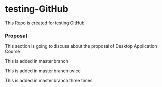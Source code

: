 # testing-GitHub
This Repo is created for testing GitHub
### Proposal

This section is going to discuss about the proposal of Desktop Application Course

This is added in master branch

This is added in master branch twice

This is added in master branch three times


